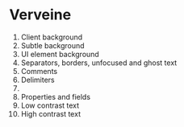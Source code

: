 # Verveine

1. Client background
2. Subtle background
3. UI element background
4. Separators, borders, unfocused and ghost text
5. Comments
6. Delimiters
7.
8. Properties and fields
9. Low contrast text
10. High contrast text
